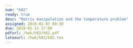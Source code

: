 ```yaml
---
num: "h02"
ready: true
desc: "Matrix manipulation and the temperature problem"
assigned: 2019-01-07 09:30
due: 2019-01-11 17:00
pdfurl: /hwk/h02/h02.pdf
latexurl: /hwk/h02/h02.tex
---
```

